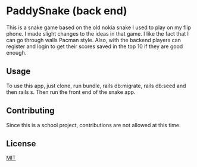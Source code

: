 # PaddySnake (back end)
This is a snake game based on the old nokia snake I used to play on my flip phone. I made slight changes to the ideas in that game. I like the fact that I can go through walls Pacman style. Also, with the backend players can register and login to get their scores saved in the top 10 if they are good enough.

## Usage
To use this app, just clone, run bundle, rails db:migrate, rails db:seed and then rails s.
Then run the front end of the snake app.

## Contributing
Since this is a school project, contributions are not allowed at this time.

## License
[MIT](https://choosealicense.com/licenses/mit/)